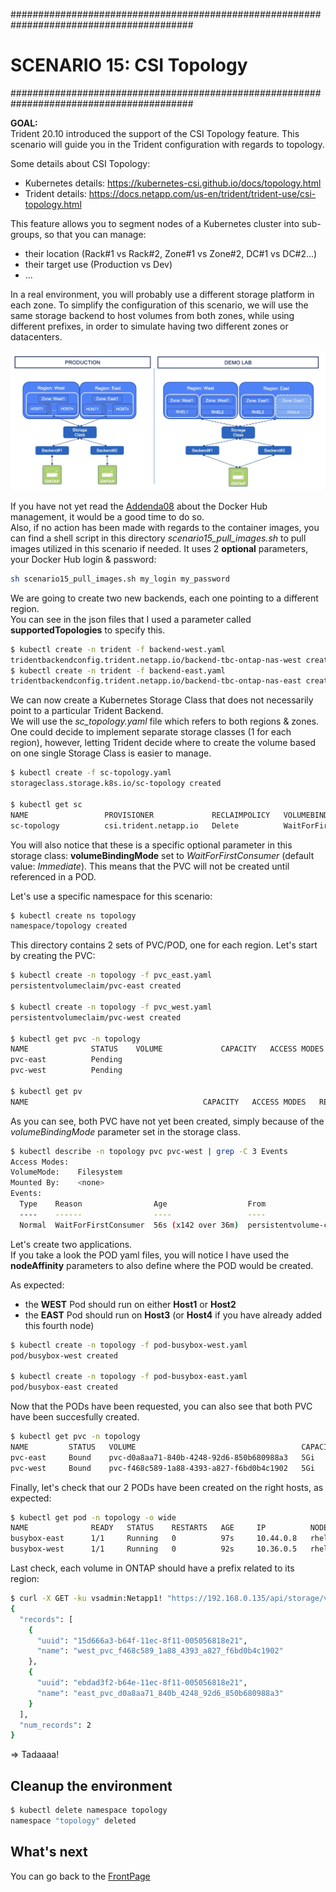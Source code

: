 #########################################################################################
# SCENARIO 15: CSI Topology
#########################################################################################

**GOAL:**  
Trident 20.10 introduced the support of the CSI Topology feature. This scenario will guide you in the Trident configuration with regards to topology.  

Some details about CSI Topology:

- Kubernetes details: https://kubernetes-csi.github.io/docs/topology.html
- Trident details: https://docs.netapp.com/us-en/trident/trident-use/csi-topology.html  

This feature allows you to segment nodes of a Kubernetes cluster into sub-groups, so that you can manage:
- their location (Rack#1 vs Rack#2, Zone#1 vs Zone#2, DC#1 vs DC#2...)
- their target use (Production vs Dev)
- ...

In a real environment, you will probably use a different storage platform in each zone. To simplify the configuration of this scenario, we will use the same storage backend to host volumes from both zones, while using different prefixes, in order to simulate having two different zones or datacenters.

<p align="center"><img src="Images/scenario15.jpg"></p>

If you have not yet read the [Addenda08](../../Addendum/Addenda08) about the Docker Hub management, it would be a good time to do so.  
Also, if no action has been made with regards to the container images, you can find a shell script in this directory _scenario15_pull_images.sh_ to pull images utilized in this scenario if needed. It uses 2 **optional** parameters, your Docker Hub login & password:

```bash
sh scenario15_pull_images.sh my_login my_password
```

We are going to create two new backends, each one pointing to a different region.  
You can see in the json files that I used a parameter called **supportedTopologies** to specify this.

```bash
$ kubectl create -n trident -f backend-west.yaml
tridentbackendconfig.trident.netapp.io/backend-tbc-ontap-nas-west created
$ kubectl create -n trident -f backend-east.yaml
tridentbackendconfig.trident.netapp.io/backend-tbc-ontap-nas-east created
```

We can now create a Kubernetes Storage Class that does not necessarily point to a particular Trident Backend.  
We will use the _sc_topology.yaml_ file which refers to both regions & zones. One could decide to implement separate storage classes (1 for each region), however, letting Trident decide where to create the volume based on one single Storage Class is easier to manage.

```bash
$ kubectl create -f sc-topology.yaml
storageclass.storage.k8s.io/sc-topology created

$ kubectl get sc
NAME                 PROVISIONER             RECLAIMPOLICY   VOLUMEBINDINGMODE      ALLOWVOLUMEEXPANSION   AGE
sc-topology          csi.trident.netapp.io   Delete          WaitForFirstConsumer   false                  6m39s
```

You will also notice that these is a specific optional parameter in this storage class: **volumeBindingMode** set to _WaitForFirstConsumer_ (default value: _Immediate_).  This means that the PVC will not be created until referenced in a POD.  

Let's use a specific namespace for this scenario:  

```bash
$ kubectl create ns topology
namespace/topology created
```

This directory contains 2 sets of PVC/POD, one for each region. Let's start by creating the PVC:

```bash
$ kubectl create -n topology -f pvc_east.yaml
persistentvolumeclaim/pvc-east created

$ kubectl create -n topology -f pvc_west.yaml
persistentvolumeclaim/pvc-west created

$ kubectl get pvc -n topology
NAME              STATUS    VOLUME             CAPACITY   ACCESS MODES   STORAGECLASS    AGE
pvc-east          Pending                                                sc-topology     2s
pvc-west          Pending                                                sc-topology     2s

$ kubectl get pv
NAME                                       CAPACITY   ACCESS MODES   RECLAIM POLICY   STATUS   CLAIM                  STORAGECLASS        REASON   AGE
```

As you can see, both PVC have not yet been created, simply because of the _volumeBindingMode_ parameter set in the storage class.  

```bash
$ kubectl describe -n topology pvc pvc-west | grep -C 3 Events
Access Modes:
VolumeMode:    Filesystem
Mounted By:    <none>
Events:
  Type    Reason                Age                  From                         Message
  ----    ------                ----                 ----                         -------
  Normal  WaitForFirstConsumer  56s (x142 over 36m)  persistentvolume-controller  waiting for first consumer to be created before binding
```

Let's create two applications.  
If you take a look the POD yaml files, you will notice I have used the **nodeAffinity** parameters to also define where the POD would be created.

As expected:

- the **WEST** Pod should run on either **Host1** or **Host2**
- the **EAST** Pod should run on **Host3** (or **Host4** if you have already added this fourth node)

```bash
$ kubectl create -n topology -f pod-busybox-west.yaml
pod/busybox-west created

$ kubectl create -n topology -f pod-busybox-east.yaml
pod/busybox-east created
```

Now that the PODs have been requested, you can also see that both PVC have been succesfully created.

```bash
$ kubectl get pvc -n topology
NAME         STATUS   VOLUME                                     CAPACITY   ACCESS MODES   STORAGECLASS     AGE
pvc-east     Bound    pvc-d0a8aa71-840b-4248-92d6-850b680988a3   5Gi        RWX            sc-topology      15h
pvc-west     Bound    pvc-f468c589-1a88-4393-a827-f6bd0b4c1902   5Gi        RWX            sc-topology      15h
```

Finally, let's check that our 2 PODs have been created on the right hosts, as expected:

```bash
$ kubectl get pod -n topology -o wide
NAME              READY   STATUS    RESTARTS   AGE     IP          NODE    NOMINATED NODE   READINESS GATES
busybox-east      1/1     Running   0          97s     10.44.0.8   rhel3   <none>           <none>
busybox-west      1/1     Running   0          92s     10.36.0.5   rhel2   <none>           <none>
```

Last check, each volume in ONTAP should have a prefix related to its region:

```bash
$ curl -X GET -ku vsadmin:Netapp1! "https://192.168.0.135/api/storage/volumes?name=*st_pvc*" -H "accept: application/json"
{
  "records": [
    {
      "uuid": "15d666a3-b64f-11ec-8f11-005056818e21",
      "name": "west_pvc_f468c589_1a88_4393_a827_f6bd0b4c1902"
    },
    {
      "uuid": "ebdad3f2-b64e-11ec-8f11-005056818e21",
      "name": "east_pvc_d0a8aa71_840b_4248_92d6_850b680988a3"
    }
  ],
  "num_records": 2
}
```

=> Tadaaaa!

## Cleanup the environment

```bash
$ kubectl delete namespace topology
namespace "topology" deleted
```

## What's next

You can go back to the [FrontPage](https://github.com/YvosOnTheHub/LabNetApp)
